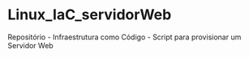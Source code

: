# Linux_IaC_servidorWeb
Repositório - Infraestrutura como Código - Script para provisionar um Servidor Web
